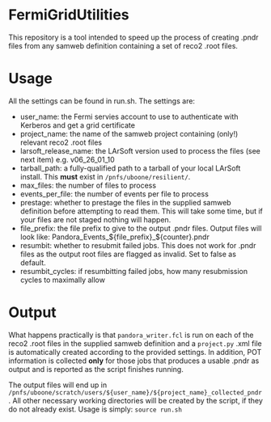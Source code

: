# FermiGridUtilities

This repository is a tool intended to speed up the process of creating .pndr files from any samweb definition containing a set of reco2 .root files.

# Usage

All the settings can be found in run.sh. The settings are:
* user_name: the Fermi servies account to use to authenticate with Kerberos and get a grid certificate
* project_name: the name of the samweb project containing (only!) relevant reco2 .root files
* larsoft_release_name: the LArSoft version used to process the files (see next item) e.g. v06_26_01_10
* tarball_path: a fully-qualified path to a tarball of your local LArSoft install. This **must** exist in `/pnfs/uboone/resilient/`.
* max_files: the number of files to process
* events_per_file: the number of events per file to process
* prestage: whether to prestage the files in the supplied samweb definition before attempting to read them. This will take some time, but if your files are not staged nothing will happen.
* file_prefix: the file prefix to give to the output .pndr files. Output files will look like: Pandora_Events_${file_prefix}_${counter}.pndr
* resumbit: whether to resubmit failed jobs. This does not work for .pndr files as the output root files are flagged as invalid. Set to false as default.
* resumbit_cycles: if resumbitting failed jobs, how many resubmission cycles to maximally allow

# Output

What happens practically is that `pandora_writer.fcl` is run on each of the reco2 .root files in the supplied samweb definition and a `project.py` .xml file is automatically created according to the provided settings. In addition, POT information is collected **only** for those jobs that produces a usable .pndr as output and is reported as the script finishes running. 

The output files will end up in `/pnfs/uboone/scratch/users/${user_name}/${project_name}_collected_pndr`. All other necessary working directories will be created by the script, if they do not already exist. Usage is simply: `source run.sh`
